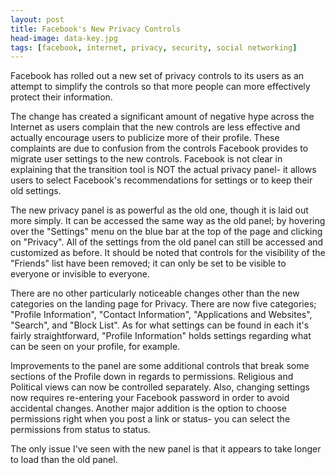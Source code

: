 ```yaml
---
layout: post
title: Facebook's New Privacy Controls
head-image: data-key.jpg
tags: [facebook, internet, privacy, security, social networking]
---
```


Facebook has rolled out a new set of privacy controls to its users as an
attempt to simplify the controls so that more people can more
effectively protect their information.

The change has created a significant amount of negative hype across the
Internet as users complain that the new controls are less effective and
actually encourage users to publicize more of their profile. These
complaints are due to confusion from the controls Facebook provides to
migrate user settings to the new controls. Facebook is not clear in
explaining that the transition tool is NOT the actual privacy panel- it
allows users to select Facebook's recommendations for settings or to
keep their old settings.

The new privacy panel is as powerful as the old one, though it is laid
out more simply. It can be accessed the same way as the old panel; by
hovering over the "Settings" menu on the blue bar at the top of the page
and clicking on "Privacy". All of the settings from the old panel can
still be accessed and customized as before. It should be noted that
controls for the visibility of the "Friends" list have been removed; it
can only be set to be visible to everyone or invisible to everyone.

There are no other particularly noticeable changes other than the new
categories on the landing page for Privacy. There are now five
categories; "Profile Information", "Contact Information", "Applications
and Websites", "Search", and "Block List". As for what settings can be
found in each it's fairly straightforward, "Profile Information" holds
settings regarding what can be seen on your profile, for example.

Improvements to the panel are some additional controls that break some
sections of the Profile down in regards to permissions. Religious and
Political views can now be controlled separately. Also, changing
settings now requires re-entering your Facebook password in order to
avoid accidental changes. Another major addition is the option to choose
permissions right when you post a link or status- you can select the
permissions from status to status.

The only issue I've seen with the new panel is that it appears to take
longer to load than the old panel.
